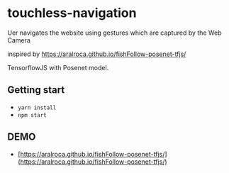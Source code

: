 # touchless-navigation

Uer navigates the website using gestures which are captured by the Web Camera 

inspired by https://aralroca.github.io/fishFollow-posenet-tfjs/ 

TensorflowJS with Posenet model.

## Getting start

* `yarn install`
* `npm start`

## DEMO


* [https://aralroca.github.io/fishFollow-posenet-tfjs/](https://aralroca.github.io/fishFollow-posenet-tfjs/)
